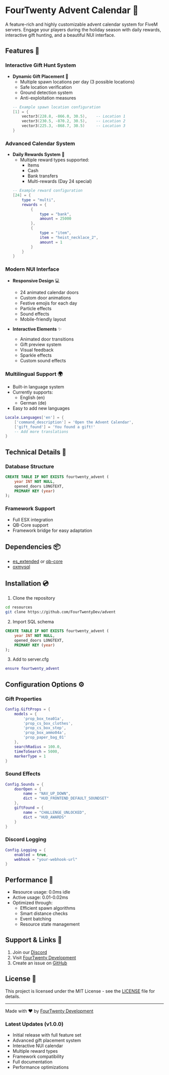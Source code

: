 # FourTwenty Advent Calendar 🎄

A feature-rich and highly customizable advent calendar system for FiveM servers. Engage your players during the holiday season with daily rewards, interactive gift hunting, and a beautiful NUI interface.

## Features 🎁

### Interactive Gift Hunt System
- **Dynamic Gift Placement** 📍
  - Multiple spawn locations per day (3 possible locations)
  - Safe location verification
  - Ground detection system
  - Anti-exploitation measures
  ```lua
  -- Example spawn location configuration
  [1] = {
      vector3(228.8, -866.0, 30.5),    -- Location 1
      vector3(230.5, -870.2, 30.5),    -- Location 2
      vector3(225.3, -868.7, 30.5)     -- Location 3
  }
  ```

### Advanced Calendar System
- **Daily Rewards System** 💝
  - Multiple reward types supported:
    - Items
    - Cash
    - Bank transfers
    - Multi-rewards (Day 24 special)
  ```lua
  -- Example reward configuration
  [24] = {
      type = "multi",
      rewards = {
          {
              type = "bank",
              amount = 25000
          },
          {
              type = "item",
              item = "heist_necklace_2",
              amount = 1
          }
      }
  }
  ```

### Modern NUI Interface
- **Responsive Design** 💻
  - 24 animated calendar doors
  - Custom door animations
  - Festive emojis for each day
  - Particle effects
  - Sound effects
  - Mobile-friendly layout

- **Interactive Elements** ✨
  - Animated door transitions
  - Gift preview system
  - Visual feedback
  - Sparkle effects
  - Custom sound effects

### Multilingual Support 🌍
- Built-in language system
- Currently supports:
  - English (en)
  - German (de)
- Easy to add new languages
```lua
Locale.Languages['en'] = {
    ['command_description'] = 'Open the Advent Calendar',
    ['gift_found'] = 'You found a gift!'
    -- Add more translations
}
```

## Technical Details 🔧

### Database Structure
```sql
CREATE TABLE IF NOT EXISTS fourtwenty_advent (
    year INT NOT NULL,
    opened_doors LONGTEXT,
    PRIMARY KEY (year)
);
```

### Framework Support
- Full ESX integration
- QB-Core support
- Framework bridge for easy adaptation

## Dependencies 📦
- [es_extended](https://github.com/esx-framework/esx-legacy) or [qb-core](https://github.com/qbcore-framework/qb-core)
- [oxmysql](https://github.com/overextended/oxmysql)

## Installation 💿

1. Clone the repository
```bash
cd resources
git clone https://github.com/FourTwentyDev/advent
```

2. Import SQL schema
```sql
CREATE TABLE IF NOT EXISTS fourtwenty_advent (
    year INT NOT NULL,
    opened_doors LONGTEXT,
    PRIMARY KEY (year)
);
```

3. Add to server.cfg
```lua
ensure fourtwenty_advent
```

## Configuration Options ⚙️

### Gift Properties
```lua
Config.GiftProps = {
    models = {
        'prop_box_tea01a',
        'prop_cs_box_clothes',
        'prop_cs_box_step',
        'prop_box_ammo04a',
        'prop_paper_bag_01'
    },
    searchRadius = 100.0,
    timeToSearch = 5000,
    markerType = 1
}
```

### Sound Effects
```lua
Config.Sounds = {
    doorOpen = {
        name = "NAV_UP_DOWN",
        dict = "HUD_FRONTEND_DEFAULT_SOUNDSET"
    },
    giftFound = {
        name = "CHALLENGE_UNLOCKED",
        dict = "HUD_AWARDS"
    }
}
```

### Discord Logging
```lua
Config.Logging = {
    enabled = true,
    webhook = "your-webhook-url"
}
```

## Performance 🚀
- Resource usage: 0.0ms idle
- Active usage: 0.01-0.02ms
- Optimized through:
  - Efficient spawn algorithms
  - Smart distance checks
  - Event batching
  - Resource state management

## Support & Links 💭
1. Join our [Discord](https://discord.gg/fourtwenty)
2. Visit [FourTwenty Development](https://fourtwenty.dev)
3. Create an issue on [GitHub](https://github.com/FourTwentyDev/advent)

## License 📄
This project is licensed under the MIT License - see the [LICENSE](LICENSE) file for details.

---
Made with ❤️ by [FourTwenty Development](https://fourtwenty.dev)

### Latest Updates (v1.0.0)
- Initial release with full feature set
- Advanced gift placement system
- Interactive NUI calendar
- Multiple reward types
- Framework compatibility
- Full documentation
- Performance optimizations
